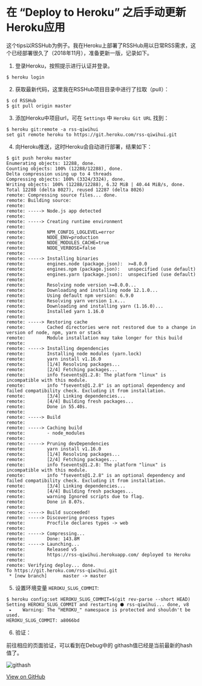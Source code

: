 # 在 “Deploy to Heroku” 之后手动更新Heroku应用


这个tips以RSSHub为例子。我在Heroku上部署了RSSHub用以日常RSS需求，这个已经部署很久了（2018年11月），准备更新一版，记录如下。

<!--more-->

1. 登录Heroku，按照提示进行认证并登录。

```shell
$ heroku login
```

2. 获取最新代码，这里我在RSSHub项目目录中进行了拉取（pull）：

```shell
$ cd RSSHub
$ git pull origin master
```

3. 添加Heroku中项目url，可在 `Settings` 中 `Heroku Git URL` 找到：

```shell
$ heroku git:remote -a rss-qiwihui                       
set git remote heroku to https://git.heroku.com/rss-qiwihui.git
```

4. 向Heroku推送，这时Heroku会自动进行部署，结果如下：

```shell
$ git push heroku master
Enumerating objects: 12288, done.
Counting objects: 100% (12288/12288), done.
Delta compression using up to 4 threads
Compressing objects: 100% (3324/3324), done.
Writing objects: 100% (12288/12288), 6.32 MiB | 40.44 MiB/s, done.
Total 12288 (delta 8027), reused 12287 (delta 8026)
remote: Compressing source files... done.
remote: Building source:
remote: 
remote: -----> Node.js app detected
remote:        
remote: -----> Creating runtime environment
remote:        
remote:        NPM_CONFIG_LOGLEVEL=error
remote:        NODE_ENV=production
remote:        NODE_MODULES_CACHE=true
remote:        NODE_VERBOSE=false
remote:        
remote: -----> Installing binaries
remote:        engines.node (package.json):  >=8.0.0
remote:        engines.npm (package.json):   unspecified (use default)
remote:        engines.yarn (package.json):  unspecified (use default)
remote:        
remote:        Resolving node version >=8.0.0...
remote:        Downloading and installing node 12.1.0...
remote:        Using default npm version: 6.9.0
remote:        Resolving yarn version 1.x...
remote:        Downloading and installing yarn (1.16.0)...
remote:        Installed yarn 1.16.0
remote:        
remote: -----> Restoring cache
remote:        Cached directories were not restored due to a change in version of node, npm, yarn or stack
remote:        Module installation may take longer for this build
remote:        
remote: -----> Installing dependencies
remote:        Installing node modules (yarn.lock)
remote:        yarn install v1.16.0
remote:        [1/4] Resolving packages...
remote:        [2/4] Fetching packages...
remote:        info fsevents@1.2.8: The platform "linux" is incompatible with this module.
remote:        info "fsevents@1.2.8" is an optional dependency and failed compatibility check. Excluding it from installation.
remote:        [3/4] Linking dependencies...
remote:        [4/4] Building fresh packages...
remote:        Done in 55.40s.
remote:        
remote: -----> Build
remote:        
remote: -----> Caching build
remote:        - node_modules
remote:        
remote: -----> Pruning devDependencies
remote:        yarn install v1.16.0
remote:        [1/4] Resolving packages...
remote:        [2/4] Fetching packages...
remote:        info fsevents@1.2.8: The platform "linux" is incompatible with this module.
remote:        info "fsevents@1.2.8" is an optional dependency and failed compatibility check. Excluding it from installation.
remote:        [3/4] Linking dependencies...
remote:        [4/4] Building fresh packages...
remote:        warning Ignored scripts due to flag.
remote:        Done in 8.07s.
remote:        
remote: -----> Build succeeded!
remote: -----> Discovering process types
remote:        Procfile declares types -> web
remote: 
remote: -----> Compressing...
remote:        Done: 143.8M
remote: -----> Launching...
remote:        Released v5
remote:        https://rss-qiwihui.herokuapp.com/ deployed to Heroku
remote: 
remote: Verifying deploy... done.
To https://git.heroku.com/rss-qiwihui.git
 * [new branch]      master -> master
```

5. 设置环境变量 `HEROKU_SLUG_COMMIT`:

```shell
$ heroku config:set HEROKU_SLUG_COMMIT=$(git rev-parse --short HEAD)
Setting HEROKU_SLUG_COMMIT and restarting ⬢ rss-qiwihui... done, v8
 ▸    Warning: The "HEROKU_" namespace is protected and shouldn't be used.
HEROKU_SLUG_COMMIT: a8066bd
```

6. 验证：

前往相应的页面验证，可以看到在Debug中的 githash值已经是当前最新的hash值了。

![githash](https://user-images.githubusercontent.com/3297411/57205060-5b873d00-6fee-11e9-893f-14b2978d3b92.png)


[View on GitHub](https://github.com/qiwihui/blog/issues/69)


